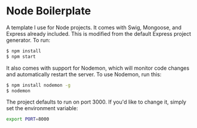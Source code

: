 # Node Boilerplate
A template I use for Node projects. It comes with Swig, Mongoose, and Express already included. This is modified from the default Express project generator. To run:

```bash
$ npm install
$ npm start
```

It also comes with support for Nodemon, which will monitor code changes and automatically restart the server. To use Nodemon, run this:

```bash
$ npm install nodemon -g
$ nodemon
```

The project defaults to run on port 3000. If you'd like to change it, simply set the environment variable:

```bash
export PORT=8000
```
